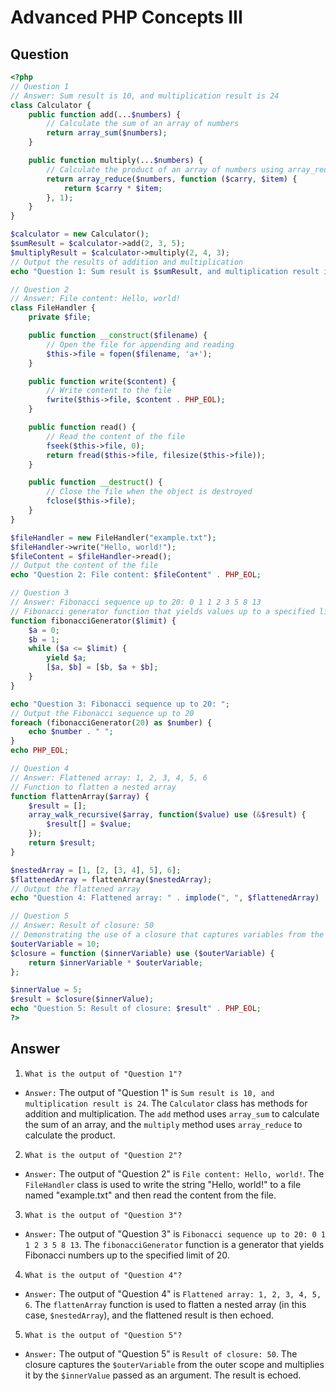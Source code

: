 # Advanced PHP Concepts III

## Question

```php
<?php
// Question 1
// Answer: Sum result is 10, and multiplication result is 24
class Calculator {
    public function add(...$numbers) {
        // Calculate the sum of an array of numbers
        return array_sum($numbers);
    }

    public function multiply(...$numbers) {
        // Calculate the product of an array of numbers using array_reduce
        return array_reduce($numbers, function ($carry, $item) {
            return $carry * $item;
        }, 1);
    }
}

$calculator = new Calculator();
$sumResult = $calculator->add(2, 3, 5);
$multiplyResult = $calculator->multiply(2, 4, 3);
// Output the results of addition and multiplication
echo "Question 1: Sum result is $sumResult, and multiplication result is $multiplyResult" . PHP_EOL;

// Question 2
// Answer: File content: Hello, world!
class FileHandler {
    private $file;

    public function __construct($filename) {
        // Open the file for appending and reading
        $this->file = fopen($filename, 'a+');
    }

    public function write($content) {
        // Write content to the file
        fwrite($this->file, $content . PHP_EOL);
    }

    public function read() {
        // Read the content of the file
        fseek($this->file, 0);
        return fread($this->file, filesize($this->file));
    }

    public function __destruct() {
        // Close the file when the object is destroyed
        fclose($this->file);
    }
}

$fileHandler = new FileHandler("example.txt");
$fileHandler->write("Hello, world!");
$fileContent = $fileHandler->read();
// Output the content of the file
echo "Question 2: File content: $fileContent" . PHP_EOL;

// Question 3
// Answer: Fibonacci sequence up to 20: 0 1 1 2 3 5 8 13
// Fibonacci generator function that yields values up to a specified limit
function fibonacciGenerator($limit) {
    $a = 0;
    $b = 1;
    while ($a <= $limit) {
        yield $a;
        [$a, $b] = [$b, $a + $b];
    }
}

echo "Question 3: Fibonacci sequence up to 20: ";
// Output the Fibonacci sequence up to 20
foreach (fibonacciGenerator(20) as $number) {
    echo $number . " ";
}
echo PHP_EOL;

// Question 4
// Answer: Flattened array: 1, 2, 3, 4, 5, 6
// Function to flatten a nested array
function flattenArray($array) {
    $result = [];
    array_walk_recursive($array, function($value) use (&$result) {
        $result[] = $value;
    });
    return $result;
}

$nestedArray = [1, [2, [3, 4], 5], 6];
$flattenedArray = flattenArray($nestedArray);
// Output the flattened array
echo "Question 4: Flattened array: " . implode(", ", $flattenedArray) . PHP_EOL;

// Question 5
// Answer: Result of closure: 50
// Demonstrating the use of a closure that captures variables from the outer scope
$outerVariable = 10;
$closure = function ($innerVariable) use ($outerVariable) {
    return $innerVariable * $outerVariable;
};

$innerValue = 5;
$result = $closure($innerValue);
echo "Question 5: Result of closure: $result" . PHP_EOL;
?>
```

## Answer

1. `What is the output of "Question 1"?`
- `Answer:` The output of "Question 1" is `Sum result is 10, and multiplication result is 24`. The `Calculator` class has methods for addition and multiplication. The `add` method uses `array_sum` to calculate the sum of an array, and the `multiply` method uses `array_reduce` to calculate the product.

2. `What is the output of "Question 2"?`
- `Answer:` The output of "Question 2" is `File content: Hello, world!`. The `FileHandler` class is used to write the string "Hello, world!" to a file named "example.txt" and then read the content from the file.

3. `What is the output of "Question 3"?`
- `Answer:` The output of "Question 3" is `Fibonacci sequence up to 20: 0 1 1 2 3 5 8 13`. The `fibonacciGenerator` function is a generator that yields Fibonacci numbers up to the specified limit of 20.

4. `What is the output of "Question 4"?`
- `Answer:` The output of "Question 4" is `Flattened array: 1, 2, 3, 4, 5, 6`. The `flattenArray` function is used to flatten a nested array (in this case, `$nestedArray`), and the flattened result is then echoed.

5. `What is the output of "Question 5"?`
- `Answer:` The output of "Question 5" is `Result of closure: 50`. The closure captures the `$outerVariable` from the outer scope and multiplies it by the `$innerValue` passed as an argument. The result is echoed.
